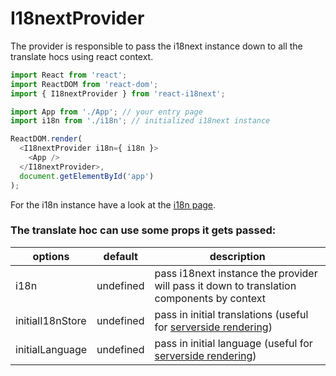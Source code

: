 # I18nextProvider

The provider is responsible to pass the i18next instance down to all the translate hocs using react context.

```js
import React from 'react';
import ReactDOM from 'react-dom';
import { I18nextProvider } from 'react-i18next';

import App from './App'; // your entry page
import i18n from './i18n'; // initialized i18next instance

ReactDOM.render(
  <I18nextProvider i18n={ i18n }>
    <App />
  </I18nextProvider>,
  document.getElementById('app')
);
```

For the i18n instance have a look at the [i18n page](/components/i18next-instance.md).

### The translate hoc can use some props it gets passed:

options | default | description
--------|---------|-------------
i18n    | undefined   | pass i18next instance the provider will pass it down to translation components by context
initialI18nStore | undefined | pass in initial translations (useful for [serverside rendering](/misc/universal-rendering.md))
initialLanguage | undefined | pass in initial language (useful for [serverside rendering](/misc/universal-rendering.md))








